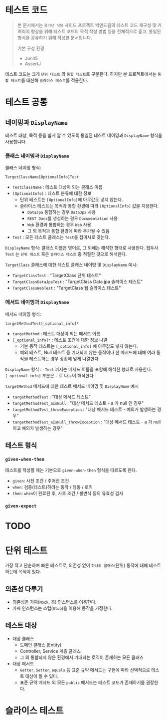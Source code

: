 # 테스트 코드

> 본 문서에서는 `용기낸 식당` 사이드 프로젝트 백엔드팀의 테스트 코드 재구성 및 커버리지 향상을 위해 테스트 코드의 목적 작성 방법 등을 전체적으로 훑고, 통일된 형식을 공유하기 위해 작성한 문서입니다.
>
> 기본 구성 환경
> 
> - Junit5
> - AssertJ

테스트 코드는 크게 `단위 테스트` 와 `통합 테스트`로 구분된다. 하지만 본 프로젝트에서는 `통합 테스트`를 대신해 `슬라이스 테스트`를 적용한다.

# 테스트 공통

## 네이밍과 `DisplayName`

테스트 대상, 목적 등을 쉽게 알 수 있도록 통일된 테스트 네이밍과 `DisplayName` 형식을 사용합니다.

### 클래스 네이밍과 `DisplayName`

클래스 네이밍 형식:

```
TargetClassName[OptionalInfo]Test
```

- `TestClassName` : 테스트 대상이 되는 클래스 이름
- `[OptionalInfo]` : 테스트 분류에 대한 정보
  - 단위 테스트는 `[OptionalInfo]`에 아무값도 넣지 않는다.
  - 슬라이스 테스트는 목적과 통합 환경에 따라 `[OptionalInfo]` 값을 지정한다.
    - `DataJpa` 통합하는 경우 `DataJpa` 사용
    - `REST Docs`를 생성하는 경우 `Documentation` 사용
    - `Web` 환경과 통합하는 경우 `Web` 사용
    - 그 외 목적과 통합 환경에 따라 추가될 수 있음
- `Test` : 모든 테스트 클래스는 `Test`를 접미사로 갖는다.

`DisplayName` 형식: 클래스 이름은 영어로, 그 외에는 해석한 형태로 사용한다. 접두사 `Test` 는 `단위 테스트` 혹은 `슬라이스 테스트` 중 적절한 것으로 해석한다.

`TargetClass` 클래스에 대한 테스트 클래스 네이밍 및 `DisplayName` 예시:

- `TargetClassTest` : "TargetClass 단위 테스트"
- `TargetClassDataJpaTest` : "TargetClass Data jpa 슬라이스 테스트"
- `TargetClassWebTest` : "TargetClass 웹 슬라이스 테스트"

### 메서드 네이밍과 `DisplayName`

메서드 네이밍 형식: 

```
targetMethodTest[_optional_info]*
```

- `targetMethod` : 테스트 대상이 되는 메서드 이름
- `[_optional_info]*` : 테스트 조건에 대한 정보 나열
  - 기본 동작 테스트는 `[_optional_info]` 에 아무값도 넣지 않는다.
  - 예외 테스트, Null 테스트 등 기대되지 않는 동작이나 한 메서드에 대해 여러 동작을 테스트하는 경우 상황에 맞게 나열한다.

`DisplayName` 형식 : `-Test` 까지는 메서드 이름을 포함해 해석한 형태로 사용한다. `[_optional_info]` 부분은 `-` 로 나누어 해석한다.

`targetMethod` 메서드에 대한 테스트 메서드 네이밍 및 `DisplayName` 예시

- `targetMethodTest` : "대상 메서드 테스트"
- `targetMethodTest_aIsNull` : "대상 메서드 테스트 - a 가 null 인 경우"
- `targetMethodTest_throwException` : "대상 메서드 테스트 - 예외가 발생하는 경우"
- `targetMethodTest_aIsNull_throwException` : "대상 메서드 테스트 - a 가 null 이고 예외가 발생하는 경우"

## 테스트 형식

### `given-when-then`

테스트를 작성할 때는 기본으로 `given-when-then` 형식을 따르도록 한다.

- `given`: 사전 조건 / 주어진 조건
- `when`: 검증(테스트)하려는 동작 / 행동 / 로직
- `then`: `when`이 완료된 후, 사후 조건 / 불변식 등의 유효성 검사

### `given-expect`

# TODO

# 단위 테스트

가장 작고 단순하며 빠른 테스트로, 의존성 없이 `하나의 클래스`(단위) 동작에 대해 테스트하는데 목적이 있다.

## 의존성 다루기

- 의존성은 가짜(`Mock`, 목) 인스턴스를 이용한다.
- 가짜 인스턴스는 스텁(`Stub`)을 이용해 동작을 가정한다.

## 테스트 대상

- 대상 클래스
  - 도메인 클래스 (Entity)
  - Controller, Service 계층 클래스
  - 그 외 통합되지 않은 환경에서 기대되는 로직이 존재하는 모든 클래스
- 대상 메서드
  - `Getter`, `Setter`, `equals` 등 표준 규약 메서드는 구현에 따라 선택적으로 테스트 대상이 될 수 있다.
  - 표준 규약 메서드 외 모든 `public` 메서드는 테스트 코드가 존재하기를 권장한다.


# 슬라이스 테스트